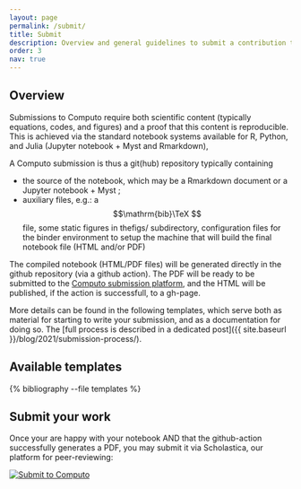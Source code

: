 ```yaml
---
layout: page
permalink: /submit/
title: Submit
description: Overview and general guidelines to submit a contribution to Computo
order: 3
nav: true
---
```


## Overview

Submissions to Computo require both scientific content (typically
equations, codes, and figures) and a proof that this content is
reproducible. This is achieved via the standard notebook systems
available for R, Python, and Julia (Jupyter notebook + Myst and Rmarkdown),

A Computo submission is thus a git(hub) repository typically containing

- the source of the notebook, which may be a Rmarkdown document or a Jupyter notebook + Myst ;
- auxiliary files, e.g.: a $$\mathrm{bib}\TeX $$ file, some static
figures in thefigs/ subdirectory, configuration files for the binder
environment to setup the machine that will build the final notebook
file (HTML and/or PDF)

The compiled notebook (HTML/PDF files) will be generated directly in
the github repository (via a github action). The PDF will be ready to
be submitted to the <a
href="https://computo.scholasticahq.com/for-authors" style="outline:
none; border: none;">Computo submission platform</a>, and the HTML
will be published, if the action is successfull, to a gh-page.

More details can be found in the following templates, which serve both
as material for starting to write your submission, and as a
documentation for doing so. The [full process is described in a
dedicated post]({{ site.baseurl }}/blog/2021/submission-process/).

## Available templates

<div class="publications">

{% bibliography --file templates %}

</div>

## Submit your work

Once your are happy with your notebook AND that the github-action successfully
generates a PDF, you may submit it via Scholastica, our platform for
peer-reviewing:

<div id="scholastica-submission-button" style="margin-top: 10px; margin-bottom: 10px;"><a href="https://computo.scholasticahq.com/for-authors" style="outline: none; border: none;"><img style="outline: none; border: none;" src="https://s3.amazonaws.com/docs.scholastica/law-review-submission-button/submit_via_scholastica.png" alt="Submit to Computo"></a></div>

